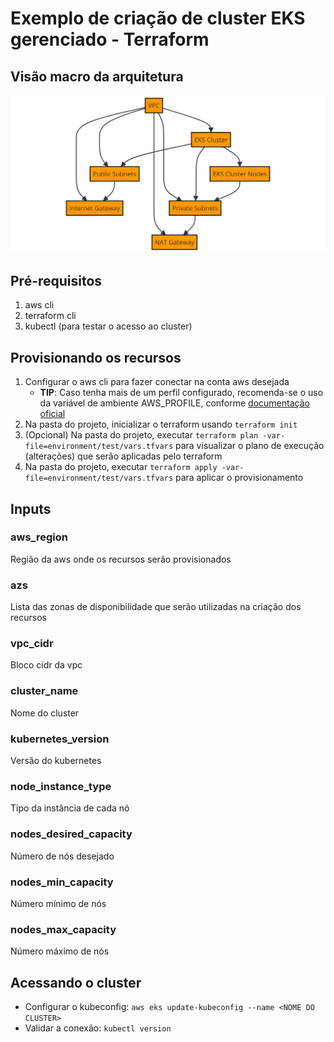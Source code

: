 # Exemplo de criação de cluster EKS gerenciado - Terraform

## Visão macro da arquitetura

![Cluster EKS - Visão Macro](/docs/macro_architecture.png "Cluster EKS - Visão Macro")

## Pré-requisitos

1. aws cli
2. terraform cli
3. kubectl (para testar o acesso ao cluster)

## Provisionando os recursos

1. Configurar o aws cli para fazer conectar na conta aws desejada
   - **TIP**: Caso tenha mais de um perfil configurado, recomenda-se o uso da variável de ambiente AWS_PROFILE, conforme [documentação oficial](https://docs.aws.amazon.com/cli/latest/userguide/cli-configure-envvars.html)
2. Na pasta do projeto, inicializar o terraform usando `terraform init`
3. (Opcional) Na pasta do projeto, executar `terraform plan -var-file=environment/test/vars.tfvars` para visualizar o plano de execução (alterações) que serão aplicadas pelo terraform
4. Na pasta do projeto, executar `terraform apply -var-file=environment/test/vars.tfvars` para aplicar o provisionamento

## Inputs

### aws_region

Região da aws onde os recursos serão provisionados

### azs

Lista das zonas de disponibilidade que serão utilizadas na criação dos recursos

### vpc_cidr

Bloco cidr da vpc

### cluster_name

Nome do cluster

### kubernetes_version

Versão do kubernetes

### node_instance_type

Tipo da instância de cada nó

### nodes_desired_capacity

Número de nós desejado

### nodes_min_capacity

Número mínimo de nós

### nodes_max_capacity

Número máximo de nós

## Acessando o cluster

- Configurar o kubeconfig: `aws eks update-kubeconfig --name <NOME DO CLUSTER>`
- Validar a conexão: `kubectl version`
